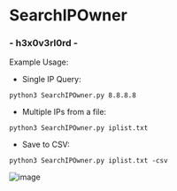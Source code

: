 # SearchIPOwner

### - h3x0v3rl0rd -

Example Usage:

- Single IP Query:

```
python3 SearchIPOwner.py 8.8.8.8
```

- Multiple IPs from a file:

```
python3 SearchIPOwner.py iplist.txt
```

- Save to CSV:

```
python3 SearchIPOwner.py iplist.txt -csv
```

![image](https://github.com/user-attachments/assets/461bd955-bbdc-4cf1-aad4-fe054fb07833)
